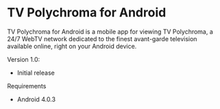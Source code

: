 # TV Polychroma for Android
TV Polychroma for Android is a mobile app for viewing TV Polychroma, a 24/7 WebTV network dedicated to the finest avant-garde television available online, right on your Android device.

Version 1.0:
- Initial release

Requirements
- Android 4.0.3
